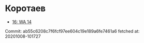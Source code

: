 # Коротаев
- [16: WA 14](16.md)

Commit: ab55c6208c7f6fcf97ee604c19e189a6fe7461a6
 fetched at: 20201008-101727

